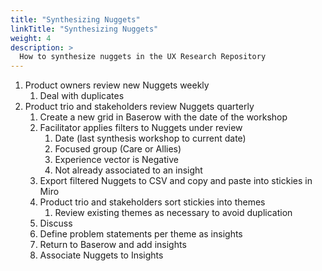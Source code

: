 ```yaml
---
title: "Synthesizing Nuggets"
linkTitle: "Synthesizing Nuggets"
weight: 4
description: >
  How to synthesize nuggets in the UX Research Repository
---
```


1. Product owners review new Nuggets weekly
    1. Deal with duplicates
2. Product trio and stakeholders review Nuggets quarterly
    1. Create a new grid in Baserow with the date of the workshop
    2. Facilitator applies filters to Nuggets under review
        1. Date (last synthesis workshop to current date)
        2. Focused group (Care or Allies)
        3. Experience vector is Negative
        4. Not already associated to an insight
    3. Export filtered Nuggets to CSV and copy and paste into stickies in Miro
    4. Product trio and stakeholders sort stickies into themes
        1. Review existing themes as necessary to avoid duplication
    5. Discuss
    6. Define problem statements per theme as insights
    7. Return to Baserow and add insights
    8. Associate Nuggets to Insights